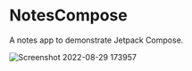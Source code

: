 # NotesCompose

A notes app to demonstrate Jetpack Compose.

![Screenshot 2022-08-29 173957](https://user-images.githubusercontent.com/54553011/187198004-084fc94d-5e9c-4a1b-9cfe-f526a211f11a.png)
